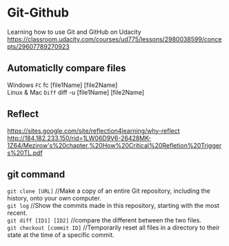 # Git-Github
Learning how to use Git and GitHub on Udacity  
https://classroom.udacity.com/courses/ud775/lessons/2980038599/concepts/29607789270923


## Automaticlly compare files  
Windows `FC` fc [file1Name] [file2Name]  
Linux & Mac `Diff` diff -u [file1Name] [file2Name]

## Reflect
https://sites.google.com/site/reflection4learning/why-reflect  
http://184.182.233.150/rid=1LW06D9V6-26428MK-1Z64/Mezirow's%20chapter,%20How%20Critical%20Refletion%20Triggers%20TL.pdf  



## git command

`git clone [URL]`  //Make a copy of an entire Git repository, including the history, onto your own computer.    
`git log` //Show the commits made in this repository, starting with the most recent.  
`git diff [ID1] [ID2]`  //compare the different between the two files.  
`git checkout [commit ID]` //Temporarily reset all files in a directory to their state at the time of a specific commit.
